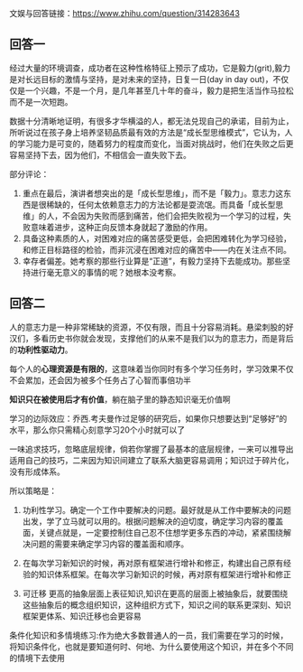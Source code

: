 文娱与回答链接：https://www.zhihu.com/question/314283643

## 回答一
经过大量的环境调查，成功者在这种性格特征上预示了成功，它是毅力(grit),毅力是对长远目标的激情与坚持，是对未来的坚持，日复一日(day in day out)，不仅仅是一个兴趣，不是一个月，是几年甚至几十年的奋斗，毅力是把生活当作马拉松而不是一次短跑。

数据十分清晰地证明，有很多才华横溢的人，都无法兑现自己的承诺，目前为止，所听说过在孩子身上培养坚韧品质最有效的方法是“成长型思维模式”，它认为，人的学习能力是可变的，随着努力的程度而变化，当面对挑战时，他们在失败之后更容易坚持下去，因为他们，不相信会一直失败下去。

部分评论：
  1. 重点在最后，演讲者想突出的是「成长型思维」，而不是「毅力」。意志力这东西是很稀缺的，任何太依赖意志力的方法论都是耍流氓。而具备「成长型思维」的人，不会因为失败而感到痛苦，他们会把失败视为一个学习的过程，失败意味着进步，这种正向反馈本身就起了激励的作用。
  2. 具备这种素质的人，对困难对应的痛苦感受更低，会把困难转化为学习经验，和修正目标路径的检验，而非沉浸在困难对应的痛苦中——内在关注点不同。
  3. 幸存者偏差。她考察的那些行业算是“正道”，有毅力坚持下去能成功。那些坚持进行毫无意义的事情的呢？她根本没考察。

## 回答二
人的意志力是一种非常稀缺的资源，不仅有限，而且十分容易消耗。悬梁刺股的好汉们，多看历史书你就会发现，支撑他们的从来不是我们以为的意志力，而是背后的**功利性驱动力**。

每个人的**心理资源是有限的**，这意味着当你同时有多个学习任务时，学习效果不仅不会累加，还会因为被多个任务占了心智而事倍功半

**知识只在被使用后才有价值**，躺在脑子里的静态知识毫无价值啊

学习的边际效应：乔西.考夫曼作过足够的研究后，如果你只想要达到“足够好”的水平，那么你只需精心刻意学习20个小时就可以了

一味追求技巧，忽略底层规律，倘若你掌握了最基本的底层规律，一来可以推导出适用自己的技巧，二来因为知识间建立了联系大脑更容易调用；知识过于碎片化，没有形成体系。

所以策略是：
1. 功利性学习。确定一个工作中要解决的问题。最好就是从工作中要解决的问题出发，学了立马就可以用的。根据问题解决的迫切度，确定学习内容的覆盖面，关键点就是，一定要控制住自己忍不住想学更多东西的冲动，紧紧围绕解决问题的需要来确定学习内容的覆盖面和顺序。
2. 在每次学习新知识的时候，再对原有框架进行增补和修正，构建出自己原有经验的知识体系框架。在每次学习新知识的时候，再对原有框架进行增补和修正

3. 可迁移
更高的抽象层面上表征知识,知识在更高的层面上被抽象后，就要围绕这些抽象后的概念组织知识，这种组织方式下，知识之间的联系更深刻、知识框架更体系、知识迁移也会更容易

条件化知识和多情境练习:作为绝大多数普通人的一员，我们需要在学习的时候，将知识条件化，也就是要知道何时、何地、为什么要使用这个知识，并在多个不同的情境下去使用
